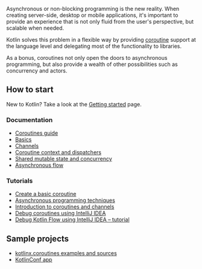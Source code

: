 [//]: # (title: Coroutines)

Asynchronous or non-blocking programming is the new reality. When creating server-side, desktop or mobile applications, it's important 
to provide an experience that is not only fluid from the user's perspective, but scalable when needed.

Kotlin solves this problem in a flexible way by providing [coroutine](https://en.wikipedia.org/wiki/Coroutine) support at the language 
level and delegating most of the functionality to libraries. 

As a bonus, coroutines not only open the doors to asynchronous programming, but also provide a wealth of other possibilities such as concurrency and actors.

## How to start

New to Kotlin? Take a look at the [Getting started](getting-started.md) page.

### Documentation

- [Coroutines guide](coroutines-guide.md)
- [Basics](coroutines-basics.md)
- [Channels](channels.md)
- [Coroutine context and dispatchers](coroutine-context-and-dispatchers.md)
- [Shared mutable state and concurrency](shared-mutable-state-and-concurrency.md)
- [Asynchronous flow](flow.md)

### Tutorials

- [Create a basic coroutine](coroutines-basic-jvm.md)
- [Asynchronous programming techniques](async-programming.md)
- [Introduction to coroutines and channels](https://play.kotlinlang.org/hands-on/Introduction%20to%20Coroutines%20and%20Channels/01_Introduction)
- [Debug coroutines using IntelliJ IDEA](debug-coroutines-with-idea.md)
- [Debug Kotlin Flow using IntelliJ IDEA – tutorial](debug-flow-with-idea.md)

## Sample projects

- [kotlinx.coroutines examples and sources](https://github.com/Kotlin/kotlin-coroutines/tree/master/examples)
- [KotlinConf app](https://github.com/JetBrains/kotlinconf-app) 


